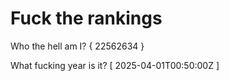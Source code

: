 # Fuck the rankings

Who the hell am I?
{ 22562634 }

What fucking year is it?
[ 2025-04-01T00:50:00Z ]

